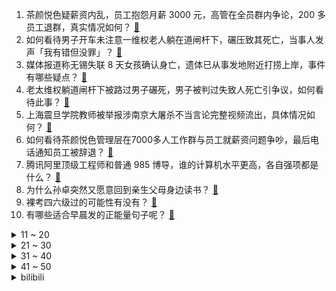 1. 茶颜悦色疑薪资内乱，员工抱怨月薪 3000 元，高管在全员群内争论，200 多员工退群，真实情况如何？ [:link:](https://www.zhihu.com/question/506658372)
2. 如何看待男子开车未注意一维权老人躺在道闸杆下，碾压致其死亡，当事人发声「我有错但没罪」？ [:link:](https://www.zhihu.com/question/506578266)
3. 媒体报道称无锡失联 8 天女孩确认身亡，遗体已从事发地附近打捞上岸，事件有哪些疑点？ [:link:](https://www.zhihu.com/question/506755005)
4. 老太维权躺道闸杆下被路过男子碾死，男子被判过失致人死亡引争议，如何看待此事？ [:link:](https://www.zhihu.com/question/506460067)
5. 上海震旦学院教师被举报涉南京大屠杀不当言论完整视频流出，具体情况如何？ [:link:](https://www.zhihu.com/question/506628650)
6. 如何看待茶颜悦色管理层在7000多人工作群与员工就薪资问题争吵，最后电话通知员工被辞退？ [:link:](https://www.zhihu.com/question/506662266)
7. 腾讯阿里顶级工程师和普通 985 博导，谁的计算机水平更高，各自强项都是什么？ [:link:](https://www.zhihu.com/question/504305083)
8. 为什么孙卓突然又愿意回到亲生父母身边读书？ [:link:](https://www.zhihu.com/question/505884714)
9. 裸考四六级过的可能性有没有？ [:link:](https://www.zhihu.com/question/360865206)
10. 有哪些适合早晨发的正能量句子呢？ [:link:](https://www.zhihu.com/question/503969793)
<details>
<summary>11 ~ 20</summary>

11. 经医院检查，我唯一的女儿得了精神分裂症。我们夫妻俩都50岁了，以后该怎么办？ [:link:](https://www.zhihu.com/question/373867080)
12. 韩国政府坚持了 46 天与病毒共存后，宣布叫停与病毒共存模式，韩国接下来怎么做才能控制疫情? [:link:](https://www.zhihu.com/question/506581859)
13. 和男朋友同居是种怎样的体验？ [:link:](https://www.zhihu.com/question/65343555)
14. 如何看待《童话大王》将停刊，作家郑渊洁表示「写了 36 年，32 年都在维权」？ [:link:](https://www.zhihu.com/question/506378908)
15. 青岛大学教职工发表涉靖国神社不当言论，校方回应「给予行政记过处分」，该教职工还会受什么处罚？ [:link:](https://www.zhihu.com/question/505445292)
16. 看完电影《误杀 2》，你有什么感受？ [:link:](https://www.zhihu.com/question/506264855)
17. 拜登签令制裁 4 家中国药企，理由是「打击芬太尼等药物滥用成瘾问题」，这有何依据？将产生哪些影响？ [:link:](https://www.zhihu.com/question/506428421)
18. 如何回答孩子「30℃洗澡水有点凉，30℃的气温却很热」？ [:link:](https://www.zhihu.com/question/498871759)
19. 每月坚持基金定投 2000 元，30 年后收益有可能达到一千万吗? [:link:](https://www.zhihu.com/question/450007148)
20. 中国日语高考生数量快速增长，2021 年全国高考日语考生人数约达 20 万人，如何看待这一现象？ [:link:](https://www.zhihu.com/question/506389389)
</details>
<details>
<summary>21 ~ 30</summary>

21. 2021 年，你有哪些高考经验可以分享给学弟学妹？ [:link:](https://www.zhihu.com/question/504598869)
22. 看完电影《误杀2》，你有被哪个情节戳到了？ [:link:](https://www.zhihu.com/question/506633401)
23. 攒钱到底有多爽？ [:link:](https://www.zhihu.com/question/496383751)
24. 美国参议院批准尼古拉斯·伯恩斯为新任美驻华大使，其对华政策是怎样的，对中美关系将产生哪些影响？ [:link:](https://www.zhihu.com/question/506597619)
25. 人的价值究竟需不需要得到别人的认可？ [:link:](https://www.zhihu.com/question/493379880)
26. 如何判断自己的乳糖耐受程度？ [:link:](https://www.zhihu.com/question/21257866)
27. 你收藏了哪些很惊艳的文案吗？ [:link:](https://www.zhihu.com/question/487377112)
28. 冬天哪里值得去逛逛？为什么？ [:link:](https://www.zhihu.com/question/499666378)
29. 为什么旅游可以让我们缓解压力，心情愉悦？ [:link:](https://www.zhihu.com/question/502336294)
30. 如何评价《英雄联盟》极地大乱斗 11.24 平衡性调整？ [:link:](https://www.zhihu.com/question/504563560)
</details>
<details>
<summary>31 ~ 40</summary>

31. 为什么会出现「万物皆可成梗」现象？这种娱乐化解构是否会消解严肃性？ [:link:](https://www.zhihu.com/question/505109530)
32. iQOO Neo5S 官宣将于 12 月 20 日正式发布，你期待吗？目前有哪些爆料和已知信息？ [:link:](https://www.zhihu.com/question/505643765)
33. 今年考研英语作文会考冬奥会吗? [:link:](https://www.zhihu.com/question/499895242)
34. 如何看待《原神》荒泷一斗上线后，部分厨力玩家破防？ [:link:](https://www.zhihu.com/question/506292068)
35. 二次元游戏《幻塔》能否走出一条不同的道路？ [:link:](https://www.zhihu.com/question/506272899)
36. 什么才是不成熟的表现？ [:link:](https://www.zhihu.com/question/503406861)
37. 你吃过哪些奇葩的饺子馅？味道如何？ [:link:](https://www.zhihu.com/question/479146660)
38. 明明 Windows  先推出的 ARM  机型，为什么大家反倒认为苹果开创了 ARM  的新时代？ [:link:](https://www.zhihu.com/question/503307109)
39. 学历和能力哪个更直接？ [:link:](https://www.zhihu.com/question/504193791)
40. 高中生没电脑没手机，预算八千应该买电脑还是手机？ [:link:](https://www.zhihu.com/question/505432178)
</details>
<details>
<summary>41 ~ 50</summary>

41. 距离考研初试不到十天了，已经上岸的你有什么话要跟学弟学妹说？ [:link:](https://www.zhihu.com/question/506161093)
42. 如何评价郭京飞、谭卓主演的悬疑剧《对手》？ [:link:](https://www.zhihu.com/question/498370326)
43. 苹果内存是比安卓耐用吗？ [:link:](https://www.zhihu.com/question/505787922)
44. 2021 KPL 秋季赛武汉eStar Pro 4:3 重庆狼队，如何评价这场比赛？ [:link:](https://www.zhihu.com/question/506544545)
45. 为什么有人说 985 211 的研究生，不如 985 211 的本科生？第一学历那么重要，还要考研吗？ [:link:](https://www.zhihu.com/question/504120312)
46. 生活很苦吗？支撑你坚持下去的原因是什么？ [:link:](https://www.zhihu.com/question/504149937)
47. 原著粉如何看待电视剧《雪中悍刀行》的改编？符合原著吗？ [:link:](https://www.zhihu.com/question/506228993)
48. 是什么激发了你对于徒步的热爱? [:link:](https://www.zhihu.com/question/499441013)
49. 旅游之前先考虑经济还是先考虑目的地的选择？ [:link:](https://www.zhihu.com/question/502961782)
50. 你怎样看待永不满足的性格？ [:link:](https://www.zhihu.com/question/268867623)
</details><details>
<summary>bilibili</summary>

1. 我们终于蹭到周淑怡的饭了！！！ [:link:](//www.bilibili.com/video/BV1gQ4y1Y7dY)
2. 15岁男孩实名曝光被开发商逼的家破人亡， 父亲受折磨去世无钱下葬 [:link:](//www.bilibili.com/video/BV1kM4y1c7xN)
3. 今年冬奥会没他 我不看 [:link:](//www.bilibili.com/video/BV15i4y1d7SX)
4. 【25格】纯爱？你可能从未看懂它！超细节解析新海诚《言叶之庭》的秘密 [:link:](//www.bilibili.com/video/BV1MY411W78X)
5. 《校花养成计划》 我在等一个属于张欣怡的时代 [:link:](//www.bilibili.com/video/BV1JP4y1G7uY)
6. 这是朝阳冬泳怪鸽在本站唯一的账号，除此以外都是假冒。加油！奥利给！哈哈哈哈哈 [:link:](//www.bilibili.com/video/BV1Mi4y1d7TG)
7. b 站 热 度 年 度 总 结 ☆【禁止套娃2021】 [:link:](//www.bilibili.com/video/BV1534y197WX)
8. 公婆会生气吗？当英国老公替我履行B站百万传统 [:link:](//www.bilibili.com/video/BV14b4y1q7qY)
9. 女子举报前婆婆吃空饷巨额财产来源不明，银行回应：吃空饷不属实，未发现受贿等违纪，旷工早退等违规已处分 [:link:](//www.bilibili.com/video/BV1nR4y1x7Xs)
10. 《 关于我跟老师灵魂交换这件事。。。。》 [:link:](//www.bilibili.com/video/BV16r4y1D74C)
<details>
<summary>11 ~ 20</summary>

11. 谁的生命力比死侍更顽强？【硬核狠人20】 [:link:](//www.bilibili.com/video/BV1444y1J7Eq)
12. 可能是中国最“干净”的电影了，当你看懂了，一切的苦难都会过去！《城南旧事》 [:link:](//www.bilibili.com/video/BV1uQ4y1v7KY)
13. 儿子喝药结束一命，我挣这么多钱花不完！ [:link:](//www.bilibili.com/video/BV1XL4y1H7Pq)
14. 围观炸学校 [:link:](//www.bilibili.com/video/BV1Cr4y1D7Vf)
15. 这些画面到今天看都不过时！ [:link:](//www.bilibili.com/video/BV1eY411H7Db)
16. 【亮记生物鉴定】厦门八市海鲜图鉴 [:link:](//www.bilibili.com/video/BV1dq4y1q7Ju)
17. 【BLG】Uzi I'M BACK记录：舞台下的560天 [:link:](//www.bilibili.com/video/BV15S4y1Q7Z1)
18. 爆肝528小时！我做出了《海绵宝宝》3D同人动画！（3） [:link:](//www.bilibili.com/video/BV1Ki4y1o7hr)
19. 【半佛】最大的问题，是吃肉吃的不够多 [:link:](//www.bilibili.com/video/BV1si4y1d78Q)
20. 中国人不骗中国人，边境发财日入过万 [:link:](//www.bilibili.com/video/BV1Jg411w7d7)
</details>
<details>
<summary>21 ~ 30</summary>

21. 帅小伙《 深 圳 探 店 》 [:link:](//www.bilibili.com/video/BV1Vb4y1q7zy)
22. 你那是想看花滑吗？我都不好意思点破你【阅片无数Ⅱ 31】 [:link:](//www.bilibili.com/video/BV1fR4y1s7TL)
23. 这才叫经典！一口气看完托比版《蜘蛛侠》三部曲 [:link:](//www.bilibili.com/video/BV1qP4y1n7y2)
24. 《关于我主演的电影在b站首播,导演是个小学生这件事》 [:link:](//www.bilibili.com/video/BV1LM4y1c7Ap)
25. 30元收养的土狗一年的变化 [:link:](//www.bilibili.com/video/BV1LR4y1x7g7)
26. 【舞台纯享】宋亚轩《给我一个吻》【时代少年团2021火力全开演唱会】 [:link:](//www.bilibili.com/video/BV1xr4y1Q7Ts)
27. 巨物恐惧症犯了，来看看那些比你想象的要大的多的事物 [:link:](//www.bilibili.com/video/BV1eU4y1K7iM)
28. 在街上对路人展开疯狂夸夸，看看大家会有什么反应 [:link:](//www.bilibili.com/video/BV1Ng411w76X)
29. 1994年的中国发生了什么？【激荡四十年·1994】 [:link:](//www.bilibili.com/video/BV1QL411L7uQ)
30. 让你模仿，没让你超越… [:link:](//www.bilibili.com/video/BV1U34y1X78D)
</details>
<details>
<summary>31 ~ 40</summary>

31. 张雪峰吉林财经大学演讲正片部分 [:link:](//www.bilibili.com/video/BV1zZ4y197DL)
32. 2021年全站最烧钱UP？为理想21个作品花了267万！ [:link:](//www.bilibili.com/video/BV1R44y1E7TH)
33. 耳机分我一半怎么样？ [:link:](//www.bilibili.com/video/BV1ri4y1d7ch)
34. 巨大生蚝4.0，这次老板说肯定不会翻车，我们来赌一把 [:link:](//www.bilibili.com/video/BV19Q4y1e7Ts)
35. 【同人动画】儿童迪迦4：盖亚的宠物！！！！！！ [:link:](//www.bilibili.com/video/BV13Q4y1Y7bD)
36. 假如老年大学有手机课 [:link:](//www.bilibili.com/video/BV1RL411L7Eu)
37. 印度街头胡萝卜橘子萝卜汁，充分补充身体维生素。 [:link:](//www.bilibili.com/video/BV1CL411L7HW)
38. 小伙装成英国绅士去高级西餐厅吃饭会发生什么？ [:link:](//www.bilibili.com/video/BV1Cg411w7AL)
39. 对话，余华！！！！！！！ [:link:](//www.bilibili.com/video/BV1Qr4y1D7ei)
40. 好莱坞的政治正确 越来越跑偏 [:link:](//www.bilibili.com/video/BV1ZL4y1H7cP)
</details>
<details>
<summary>41 ~ 50</summary>

41. 失眠？教你2分钟内入睡，二战飞行员的睡觉技巧！ [:link:](//www.bilibili.com/video/BV11P4y137tZ)
42. 2021 CYML 全国悠悠球大赛 女子组决赛 孟子煜 （竖屏版） [:link:](//www.bilibili.com/video/BV1Hb4y1q7d6)
43. 我终于娶到了我6岁时喜欢的姑娘 [:link:](//www.bilibili.com/video/BV1hr4y1D7ry)
44. 屑妹妹也想要变得可爱 4K [:link:](//www.bilibili.com/video/BV1i44y1a77v)
45. 杭州一隔离居民衣服不慎掉落，灵机一动用大闸蟹完成了“不可能完成的任务” [:link:](//www.bilibili.com/video/BV1nb4y1q7oE)
46. 大海退潮后，大庆赶海发现八爪鱼躲在生蚝里，还有大猫眼螺 [:link:](//www.bilibili.com/video/BV1pS4y1Q7co)
47. 无 伤 速 通 催 逝 员 [:link:](//www.bilibili.com/video/BV1Pr4y1D7Ck)
48. 【六级674】2021四六级翻译预测！社会热点+传统文化官方翻译！Part2 [:link:](//www.bilibili.com/video/BV1Fr4y1Q7ds)
49. 不 愧 是 爷！3 [:link:](//www.bilibili.com/video/BV1yQ4y1a7SD)
50. 【孤勇者】神，归来！恭迎Uzi复出 [:link:](//www.bilibili.com/video/BV1d3411s7LL)
</details>
<details>
<summary>51 ~ 60</summary>

51. 蔚：这也想反杀？3.0攻速猛虎王！暴风星云裂！ [:link:](//www.bilibili.com/video/BV1YZ4y1Q74E)
52. ⚡孤勇者 废话完整版⚡ [:link:](//www.bilibili.com/video/BV1C3411s7rf)
53. 奶奶和她的光头战队 [:link:](//www.bilibili.com/video/BV1g3411t7xS)
54. 「男友天花板」姐妹们！知道找男朋友的标准了嘛！ [:link:](//www.bilibili.com/video/BV1DZ4y197uk)
55. 大 战 黑 熊 精 [:link:](//www.bilibili.com/video/BV18S4y1Q7v1)
56. 既然选择了我，就要大胆说出来 [:link:](//www.bilibili.com/video/BV1wY411W7Eo)
57. 此生最遗憾的是：做了一个读书很少，结婚很早的女孩，一手牌打的稀烂，读书时选择打工，工作时选择婚姻，好不容易以为找到依靠了，又成了单亲妈妈。后悔一抓一大把… [:link:](//www.bilibili.com/video/BV1kP4y1n7Ap)
58. 【洛克手游最新宣传片】首发精灵！首发场景！冒险启程~ [:link:](//www.bilibili.com/video/BV1bS4y1Q7Dy)
59. 小黑豹：不 心 动 挑 战 ！ [:link:](//www.bilibili.com/video/BV1K3411x7be)
60. “我配！”打破偏见定义，宋亚轩再造神级舞台 [:link:](//www.bilibili.com/video/BV1AL411j7Kz)
</details>
<details>
<summary>61 ~ 70</summary>

61. 没人比我更懂JOJO立！！ [:link:](//www.bilibili.com/video/BV1Ji4y1d7J1)
62. 【感动】面对遗忘，我无能为力。虽然忘了你的样子，但还是记得你的名字 [:link:](//www.bilibili.com/video/BV1rQ4y1a7TV)
63. 客户：货挺好，下次别送了！！【自行车快乐阴人流#1】 [:link:](//www.bilibili.com/video/BV1mr4y1D7it)
64. 姜文:“彭于晏他不是一般人” [:link:](//www.bilibili.com/video/BV1ia411r7Aa)
65. 这只北极狐做了件，每个东北人都惧怕的事儿 [:link:](//www.bilibili.com/video/BV1oS4y1D7AS)
66. 在汉堡店打工,偶遇变异猪头怪！ [:link:](//www.bilibili.com/video/BV1Ua411r76n)
67. 自行车手翻车后上演神级超车逆转夺冠#励志#神操作 [:link:](//www.bilibili.com/video/BV1bb4y1q7r7)
68. 【BLG选手见面会】12月15日 Uzi回归领衔！全员集结完毕 [:link:](//www.bilibili.com/video/BV1gg411w7dK)
69. 【李云龙】孤勇者 [:link:](//www.bilibili.com/video/BV1ML411j7au)
70. 【精华剪辑】一斗CV刘照坤老师声泪俱下召唤儿子［原神声优抽卡］ [:link:](//www.bilibili.com/video/BV1oY411p7CX)
</details>
<details>
<summary>71 ~ 80</summary>

71. 2美元的玩具，作用居然这么大？"武器 "中国科技 "玩具 [:link:](//www.bilibili.com/video/BV1Ca411r7Cf)
72. 这 下 毒，多 是 一 件 美 事 儿 啊 ~ [:link:](//www.bilibili.com/video/BV16P4y1n7Gy)
73. 怒花5万去检测，我发现洗面奶真的不用买贵的！【老爸评测】 [:link:](//www.bilibili.com/video/BV1va411k7jE)
74. 这是一只小猫咪应该有的操作吗？！一整个震惊！ [:link:](//www.bilibili.com/video/BV1Hq4y1B7Y6)
75. 北京厨房 厨子探店¥1489 [:link:](//www.bilibili.com/video/BV1Tg411w7mj)
76. 【动态胡桃】600小时创作39张插画组成的胡桃手书-葬礼篇·离别与希望之蝶 [:link:](//www.bilibili.com/video/BV1SF411z73g)
77. MC油管播放量达一万亿！ [:link:](//www.bilibili.com/video/BV13q4y1B76M)
78. 【A-SOUL】然 辅 导 [:link:](//www.bilibili.com/video/BV12Y411W7qX)
79. 梅菜扣肉落水事件 [:link:](//www.bilibili.com/video/BV1AM4y1c7Zk)
80. 敲开百万UP主家门，从起床到睡觉真实揭秘，他居然是这样的人！ [:link:](//www.bilibili.com/video/BV1444y1J7sw)
</details>
<details>
<summary>81 ~ 90</summary>

81. 《雪中悍刀行》：丢了武侠剧的魂！ [:link:](//www.bilibili.com/video/BV1zL4y1J7Nh)
82. 衣谷水原，小俊哥跟大家说再见了 [:link:](//www.bilibili.com/video/BV1G3411t7jn)
83. 便利店干饭，罗森圣诞限定蛋糕到底好不好吃？美食探店/无广试吃员 [:link:](//www.bilibili.com/video/BV1hR4y1W7kZ)
84. 黑…黑色战衣？？！ [:link:](//www.bilibili.com/video/BV1VQ4y1Y78J)
85. 这玩意就是内卷之王吧！ [:link:](//www.bilibili.com/video/BV1AS4y1Q72a)
86. 公司按最低基数交五险一金，你拿的养老金能少到啥程度？ [:link:](//www.bilibili.com/video/BV13b4y1q77g)
87. DECO*27 - アニマル feat. 初音ミク [:link:](//www.bilibili.com/video/BV1Ei4y1Z7uF)
88. 30秒扁头变圆头！饱满蓬松鲨鱼夹盘发 有手就能学！ [:link:](//www.bilibili.com/video/BV1NQ4y1v7VX)
89. 电影最TOP：小蜘蛛大盘点！蜘蛛侠IP真人改编的前世今生 [:link:](//www.bilibili.com/video/BV1LQ4y1v7cW)
90. 【原神】荒龙一斗任务不要做！！！无限刷松茸+鸟蛋+蜥蜴尾巴，全自动！ [:link:](//www.bilibili.com/video/BV1ML4y1p7pw)
</details>
<details>
<summary>91 ~ 100</summary>

91. 在遥远的边境，有一个少有人知的民族，默默守护着那片土地，他们是帕米尔高原的雄鹰 [:link:](//www.bilibili.com/video/BV1DL4y1J7i7)
92. 《监察者2:游戏币》逗瓣：7.8 [:link:](//www.bilibili.com/video/BV1Eb4y1q7Em)
93. 神箭手·叶问 [:link:](//www.bilibili.com/video/BV16L4y1H7Yt)
94. 王刚用“宽菜老卤”做一大锅猪蹄给四伯品尝，又耙又糯，安逸得很 [:link:](//www.bilibili.com/video/BV1VL411E748)
95. 网友质疑：这么年轻，怎么上去的？网红县长机智回应 [:link:](//www.bilibili.com/video/BV1xS4y1Q7Lh)
96. 国内首创硬升顶四驱房车，实现2人旅行空间还能下地库 [:link:](//www.bilibili.com/video/BV1rF411z7dr)
97. 普通男生，如何通过眼镜、西装完成颜值反杀？ [:link:](//www.bilibili.com/video/BV1GQ4y1v772)
98. 大型影楼风国产辣眼神话剧《封神英雄》，没想到第二部比第一部更夸张！ [:link:](//www.bilibili.com/video/BV1Bi4y1979Y)
99. 整蛊！假装偷偷在熟睡女友旁看小姐姐热舞！被逮个正着！ [:link:](//www.bilibili.com/video/BV19q4y127b5)
100. “我就算死，也要作为硕士研究生死”，五战之后，我终于上了岸 [:link:](//www.bilibili.com/video/BV1wb4y1q7ru)
</details></details>